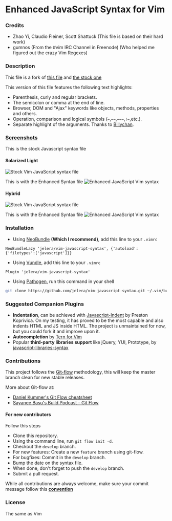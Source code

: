 # Enhanced JavaScript Syntax for Vim

### Credits
- Zhao Yi, Claudio Fleiner, Scott Shattuck (This file is based on their hard work)
- gumnos (From the #vim IRC Channel in Freenode) (Who helped me figured out the
  crazy Vim Regexes)

### Description
This file is a fork of [this file](http://www.vim.org/scripts/script.php?script_id=1491)
and [the stock one](http://fleiner.com/vim/download.html)

This version of this file features the following text highlights:

- Parenthesis, curly and regular brackets.
- The semicolon or comma at the end of line.
- Browser, DOM and "Ajax" keywords like objects, methods, properties and others.
- Operation, comparison and logical symbols (`=`,`==`,`===`,`!=`,etc.).
- Separate highlight of the arguments. Thanks to [Billychan](https://github.com/jelera/vim-javascript-syntax/commit/b03f40ff6ddf605ac146634a651632d6c1e8a50b).


###  [Screenshots](http://imgur.com/a/7bnu3)
This is the stock Javascript syntax file
#### Solarized Light
![Stock Vim JavaScript syntax file](http://i.imgur.com/FCVLMgl.png)

This is with the Enhanced Syntax file
![Enhanced JavaScript Vim syntax](http://i.imgur.com/yGY3Cmm.png)

#### Hybrid
![Stock Vim JavaScript syntax file](http://i.imgur.com/cGb3EjH.png)

This is with the Enhanced Syntax file
![Enhanced JavaScript Vim syntax](http://i.imgur.com/cmgdlO6.png)
### Installation
- Using [NeoBundle](https://github.com/Shougo/neobundle.vim) **(Which I recommend)**,
  add this line to your `.vimrc`

```vim
NeoBundleLazy 'jelera/vim-javascript-syntax', {'autoload':{'filetypes':['javascript']}}
```

- Using [Vundle](https://github.com/gmarik/vundle),
  add this line to your `.vimrc`

```vim
Plugin 'jelera/vim-javascript-syntax'
```

- Using [Pathogen](https://github.com/tpope/vim-pathogen),
  run this command in your shell

```bash
git clone https://github.com/jelera/vim-javascript-syntax.git ~/.vim/bundle/vim-javascript-syntax
```

### Suggested Companion Plugins
- **Indentation**, can be achieved with [Javascript-Indent](https://github.com/vim-scripts/JavaScript-Indent) by Preston Koprivica. On my testing, it has proved to be the most capable and also indents HTML and JS inside HTML.
The project is unmaintained for now, but you could fork it and improve upon it.
- **Autocompletion** by [Tern for Vim](https://github.com/marijnh/tern_for_vim)
- Popular **third-party libraries support** like jQuery, YUI, Prototype, by [javascript-libraries-syntax](https://github.com/othree/javascript-libraries-syntax.vim)


### Contributions
This project follows the
[Git-flow](http://nvie.com/posts/a-successful-git-branching-model/) methodology,
this will keep the master branch clean for new stable releases.

More about Git-flow at:
- [Daniel Kummer's Git Flow cheatsheet](http://danielkummer.github.io/git-flow-cheatsheet/)
- [Sayanee Basu's Build Podcast - Git Flow](https://www.youtube.com/watch?v=Hh-jJcJ5IJ8)

#### For new contributors
Follow this steps
- Clone this repository.
- Using the command line, run `git flow init -d`.
- Checkout the `develop` branch.
- For new features: Create a new `feature` branch using git-flow.
- For bugfixes: Commit in the `develop` branch.
- Bump the date on the syntax file.
- When done, don't forget to push the `develop` branch.
- Submit a pull request.

While all contributions are always welcome, make sure your commit message follow this
[**convention**](http://tbaggery.com/2008/04/19/a-note-about-git-commit-messages.html)


### License
The same as Vim
